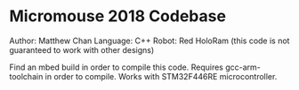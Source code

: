# Micromouse 2018 Codebase

Author: Matthew Chan
Language: C++
Robot: Red HoloRam (this code is not guaranteed to work with other designs)

Find an mbed build in order to compile this code. Requires gcc-arm-toolchain in order to compile. Works with STM32F446RE microcontroller.
